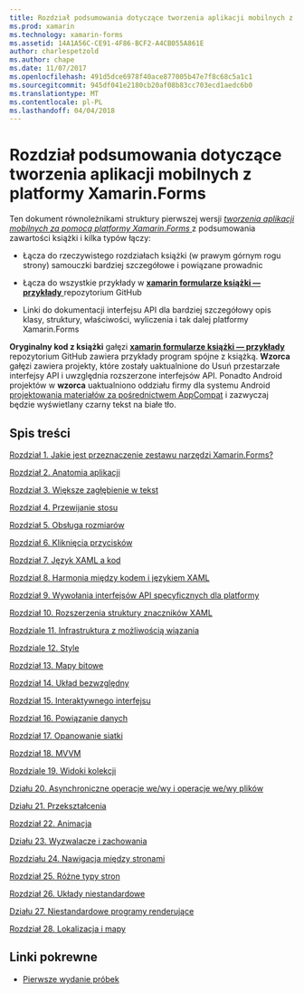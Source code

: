 ```yaml
---
title: Rozdział podsumowania dotyczące tworzenia aplikacji mobilnych z platformy Xamarin.Forms
ms.prod: xamarin
ms.technology: xamarin-forms
ms.assetid: 14A1A56C-CE91-4F86-BCF2-A4CB055A861E
author: charlespetzold
ms.author: chape
ms.date: 11/07/2017
ms.openlocfilehash: 491d5dce6978f40ace877005b47e7f8c68c5a1c1
ms.sourcegitcommit: 945df041e2180cb20af08b83cc703ecd1aedc6b0
ms.translationtype: MT
ms.contentlocale: pl-PL
ms.lasthandoff: 04/04/2018
---
```

# <a name="chapter-summaries-for-creating-mobile-apps-with-xamarinforms"></a>Rozdział podsumowania dotyczące tworzenia aplikacji mobilnych z platformy Xamarin.Forms

Ten dokument równoleżnikami struktury pierwszej wersji [ *tworzenia aplikacji mobilnych za pomocą platformy Xamarin.Forms* ](~/xamarin-forms/creating-mobile-apps-xamarin-forms/index.md) z podsumowania zawartości książki i kilka typów łączy:

- Łącza do rzeczywistego rozdziałach książki (w prawym górnym rogu strony) samouczki bardziej szczegółowe i powiązane prowadnic

- Łącza do wszystkie przykłady w [ **xamarin formularze książki — przykłady** ](https://github.com/xamarin/xamarin-forms-book-samples) repozytorium GitHub

- Linki do dokumentacji interfejsu API dla bardziej szczegółowy opis klasy, struktury, właściwości, wyliczenia i tak dalej platformy Xamarin.Forms

**Oryginalny kod z książki** gałęzi [ **xamarin formularze książki — przykłady** ](https://github.com/xamarin/xamarin-forms-book-samples) repozytorium GitHub zawiera przykłady program spójne z książką. **Wzorca** gałęzi zawiera projekty, które zostały uaktualnione do Usuń przestarzałe interfejsy API i uwzględnia rozszerzone interfejsów API. Ponadto Android projektów w **wzorca** uaktualniono oddziału firmy dla systemu Android [projektowania materiałów za pośrednictwem AppCompat](~/xamarin-forms/platform/android/index.md) i zazwyczaj będzie wyświetlany czarny tekst na białe tło.

## <a name="contents"></a>Spis treści

[Rozdział 1. Jakie jest przeznaczenie zestawu narzędzi Xamarin.Forms?](chapter01.md)

[Rozdział 2. Anatomia aplikacji](chapter02.md)

[Rozdział 3. Większe zagłębienie w tekst](chapter03.md)

[Rozdział 4. Przewijanie stosu](chapter04.md)

[Rozdział 5. Obsługa rozmiarów](chapter05.md)

[Rozdział 6. Kliknięcia przycisków](chapter06.md)

[Rozdział 7. Język XAML a kod](chapter07.md)

[Rozdział 8. Harmonia między kodem i językiem XAML](chapter08.md)

[Rozdział 9. Wywołania interfejsów API specyficznych dla platformy](chapter09.md)

[Rozdział 10. Rozszerzenia struktury znaczników XAML](chapter10.md)

[Rozdziale 11. Infrastruktura z możliwością wiązania](chapter11.md)

[Rozdziale 12. Style](chapter12.md)

[Rozdział 13. Mapy bitowe](chapter13.md)

[Rozdział 14. Układ bezwzględny](chapter14.md)

[Rozdział 15. Interaktywnego interfejsu](chapter15.md)

[Rozdział 16. Powiązanie danych](chapter16.md)

[Rozdział 17. Opanowanie siatki](chapter17.md)

[Rozdział 18. MVVM](chapter18.md)

[Rozdziale 19. Widoki kolekcji](chapter19.md)

[Działu 20. Asynchroniczne operacje we/wy i operacje we/wy plików](chapter20.md)

[Działu 21. Przekształcenia](chapter21.md)

[Rozdział 22. Animacja](chapter22.md)

[Działu 23. Wyzwalacze i zachowania](chapter23.md)

[Rozdziału 24. Nawigacja między stronami](chapter24.md)

[Rozdział 25. Różne typy stron](chapter25.md)

[Rozdział 26. Układy niestandardowe](chapter26.md)

[Działu 27. Niestandardowe programy renderujące](chapter27.md)

[Rozdział 28. Lokalizacja i mapy](chapter28.md)



## <a name="related-links"></a>Linki pokrewne

- [Pierwsze wydanie próbek](https://github.com/xamarin/xamarin-forms-book-samples)
